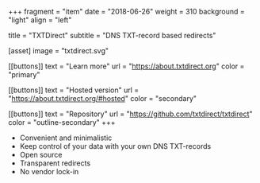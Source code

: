 +++
fragment = "item"
date = "2018-06-26"
weight = 310
background = "light"
align = "left"

title = "TXTDirect"
subtitle = "DNS TXT-record based redirects"

[asset]
  image = "txtdirect.svg"

[[buttons]]
  text = "Learn more"
  url = "https://about.txtdirect.org"
  color = "primary"

[[buttons]]
  text = "Hosted version"
  url = "https://about.txtdirect.org/#hosted"
  color = "secondary"

[[buttons]]
  text = "Repository"
  url = "https://github.com/txtdirect/txtdirect"
  color = "outline-secondary"
+++

* Convenient and minimalistic
* Keep control of your data with your own DNS TXT-records
* Open source
* Transparent redirects
* No vendor lock-in
